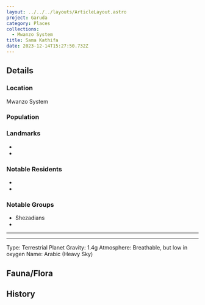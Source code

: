 ```yaml
---
layout: ../../../layouts/ArticleLayout.astro
project: Garuda
category: Places
collections:
  - Mwanzo System
title: Sama Kathifa
date: 2023-12-14T15:27:50.732Z
---
```

## Details

### Location

Mwanzo System

### Population

### Landmarks

*
*

### Notable Residents

*
*

### Notable Groups

* Shezadians
*

- - -

- - -

Type: Terrestrial Planet
Gravity: 1.4g
Atmosphere: Breathable, but low in oxygen
Name: Arabic (Heavy Sky)

## Fauna/Flora

## History